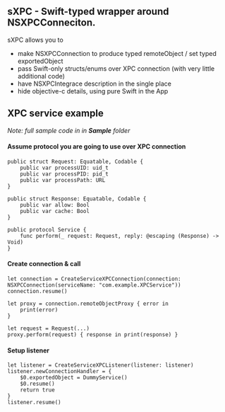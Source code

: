 ## sXPC - Swift-typed wrapper around NSXPCConneciton.

sXPC allows you to
- make NSXPCConnection to produce typed remoteObject / set typed exportedObject
- pass Swift-only structs/enums over XPC connection (with very little additional code)
- have NSXPCIntegrace description in the single place
- hide objective-c details, using pure Swift in the App


## XPC service example
_Note: full sample code in in **Sample** folder_

#### Assume protocol you are going to use over XPC connection
```
public struct Request: Equatable, Codable {
    public var processUID: uid_t
    public var processPID: pid_t
    public var processPath: URL
}

public struct Response: Equatable, Codable {
    public var allow: Bool
    public var cache: Bool
}

public protocol Service {
    func perform(_ request: Request, reply: @escaping (Response) -> Void)
}
```

#### Create connection & call
```
let connection = CreateServiceXPCConnection(connection: NSXPCConnection(serviceName: "com.example.XPCService"))
connection.resume()

let proxy = connection.remoteObjectProxy { error in
    print(error)
}

let request = Request(...)
proxy.perform(request) { response in print(response) }
```

#### Setup listener

```
let listener = CreateServiceXPCListener(listener: listener)
listener.newConnectionHandler = {
    $0.exportedObject = DummyService()
    $0.resume()
    return true
}
listener.resume()
```
